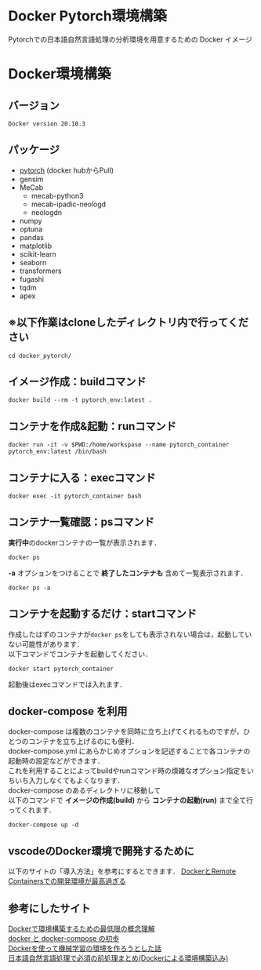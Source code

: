 # Docker Pytorch環境構築
Pytorchでの日本語自然言語処理の分析環境を用意するための Docker イメージ

# Docker環境構築
## バージョン
```
Docker version 20.10.3
```

## パッケージ
- [pytorch](https://hub.docker.com/r/pytorch/pytorch) (docker hubからPull)
- gensim
- MeCab
  -  mecab-python3
  -  mecab-ipadic-neologd
  -  neologdn
- numpy
- optuna
- pandas
- matplotlib
- scikit-learn
- seaborn
- transformers
- fugashi
- tqdm
- apex

## ※以下作業はcloneしたディレクトリ内で行ってください
```
cd docker_pytorch/
```

## イメージ作成：buildコマンド
```
docker build --rm -t pytorch_env:latest .
```
## コンテナを作成&起動：runコマンド
```
docker run -it -v $PWD:/home/workspase --name pytorch_container pytorch_env:latest /bin/bash
```

## コンテナに入る：execコマンド
```
docker exec -it pytorch_container bash
```

## コンテナ一覧確認：psコマンド
**実行中**のdockerコンテナの一覧が表示されます．
```
docker ps
```
 **-a**  オプションをつけることで **終了したコンテナも** 含めて一覧表示されます．
```
docker ps -a
```

## コンテナを起動するだけ：startコマンド
作成したはずのコンテナが`docker ps`をしても表示されない場合は，起動していない可能性があります．  
以下コマンドでコンテナを起動してください．
```
docker start pytorch_container
```
起動後はexecコマンドでは入れます．

## docker-compose を利用
docker-compose は複数のコンテナを同時に立ち上げてくれるものですが，ひとつのコンテナを立ち上げるのにも便利．  
docker-compose.yml にあらかじめオプションを記述することで各コンテナの起動時の設定などができます．  
これを利用することによってbuildやrunコマンド時の煩雑なオプション指定をいちいち入力しなくてもよくなります．  
docker-compose のあるディレクトリに移動して  
以下のコマンドで **イメージの作成(build)** から **コンテナの起動(run)** まで全て行ってくれます．
```
docker-compose up -d
```

## vscodeのDocker環境で開発するために
以下のサイトの「導入方法」を参考にするとできます．
[DockerとRemote Containersでの開発環境が最高過ぎる](https://www.keisuke69.net/entry/2020/06/04/145719)

## 参考にしたサイト
[Dockerで環境構築するための最低限の概念理解](https://qiita.com/minato-naka/items/e9cd026747693759800c)  
[docker と docker-compose の初歩](https://qiita.com/hiyuzawa/items/81490020568417d85e86)  
[Dockerを使って機械学習の環境を作ろうとした話](https://qiita.com/penpenta/items/3b7a0f1e27bbab56a95f)  
[日本語自然言語処理で必須の前処理まとめ(Dockerによる環境構築込み)](https://qiita.com/Keyskey/items/9f5f6c414e0f89a4f931)  


